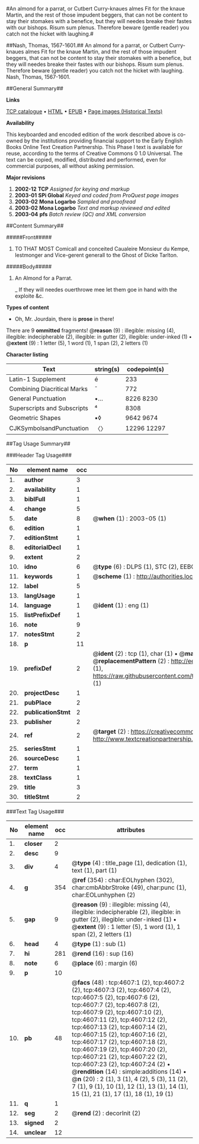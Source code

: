 #An almond for a parrat, or Cutbert Curry-knaues almes Fit for the knaue Martin, and the rest of those impudent beggers, that can not be content to stay their stomakes with a benefice, but they will needes breake their fastes with our bishops. Risum sum plenus. Therefore beware (gentle reader) you catch not the hicket with laughing.#

##Nash, Thomas, 1567-1601.##
An almond for a parrat, or Cutbert Curry-knaues almes Fit for the knaue Martin, and the rest of those impudent beggers, that can not be content to stay their stomakes with a benefice, but they will needes breake their fastes with our bishops. Risum sum plenus. Therefore beware (gentle reader) you catch not the hicket with laughing.
Nash, Thomas, 1567-1601.

##General Summary##

**Links**

[TCP catalogue](http://www.ota.ox.ac.uk/tcp/)  • 
[HTML](http://tei.it.ox.ac.uk/tcp/Texts-HTML/free/A18/A18918.html)  • 
[EPUB](http://tei.it.ox.ac.uk/tcp/Texts-EPUB/free/A18/A18918.epub) • 
[Page images (Historical Texts)](https://data.historicaltexts.jisc.ac.uk/view?pubId=eebo-99840134e&pageId=eebo-99840134e-4607-1)

**Availability**

This keyboarded and encoded edition of the
	       work described above is co-owned by the institutions
	       providing financial support to the Early English Books
	       Online Text Creation Partnership. This Phase I text is
	       available for reuse, according to the terms of Creative
	       Commons 0 1.0 Universal. The text can be copied,
	       modified, distributed and performed, even for
	       commercial purposes, all without asking permission.

**Major revisions**

1. __2002-12__ __TCP__ *Assigned for keying and markup*
1. __2003-01__ __SPi Global__ *Keyed and coded from ProQuest page images*
1. __2003-02__ __Mona Logarbo__ *Sampled and proofread*
1. __2003-02__ __Mona Logarbo__ *Text and markup reviewed and edited*
1. __2003-04__ __pfs__ *Batch review (QC) and XML conversion*

##Content Summary##

#####Front#####

1. TO THAT MOST Comicall and conceited Caualeire Monsieur du Kempe, Iestmonger and Vice-gerent generall to the Ghost of Dicke Tarlton.

#####Body#####

1. An Almond for a Parrat.

    _ If they will needes ouerthrowe mee let them goe in hand with the exploite &c.

**Types of content**

  * Oh, Mr. Jourdain, there is **prose** in there!

There are 9 **ommitted** fragments! 
 @__reason__ (9) : illegible: missing (4), illegible: indecipherable (2), illegible: in gutter (2), illegible: under-inked (1)  •  @__extent__ (9) : 1 letter (5), 1 word (1), 1 span (2), 2 letters (1)

**Character listing**


|Text|string(s)|codepoint(s)|
|---|---|---|
|Latin-1 Supplement|é|233|
|Combining             Diacritical Marks|̄|772|
|General Punctuation|•…|8226 8230|
|Superscripts             and Subscripts|⁴|8308|
|Geometric Shapes|▪◊|9642 9674|
|CJKSymbolsandPunctuation|〈〉|12296 12297|

##Tag Usage Summary##

###Header Tag Usage###

|No|element name|occ|attributes|
|---|---|---|---|
|1.|__author__|3||
|2.|__availability__|1||
|3.|__biblFull__|1||
|4.|__change__|5||
|5.|__date__|8| @__when__ (1) : 2003-05 (1)|
|6.|__edition__|1||
|7.|__editionStmt__|1||
|8.|__editorialDecl__|1||
|9.|__extent__|2||
|10.|__idno__|6| @__type__ (6) : DLPS (1), STC (2), EEBO-CITATION (1), PROQUEST (1), VID (1)|
|11.|__keywords__|1| @__scheme__ (1) : http://authorities.loc.gov/ (1)|
|12.|__label__|5||
|13.|__langUsage__|1||
|14.|__language__|1| @__ident__ (1) : eng (1)|
|15.|__listPrefixDef__|1||
|16.|__note__|9||
|17.|__notesStmt__|2||
|18.|__p__|11||
|19.|__prefixDef__|2| @__ident__ (2) : tcp (1), char (1)  •  @__matchPattern__ (2) : ([0-9\-]+):([0-9IVX]+) (1), (.+) (1)  •  @__replacementPattern__ (2) : http://eebo.chadwyck.com/downloadtiff?vid=$1&page=$2 (1), https://raw.githubusercontent.com/textcreationpartnership/Texts/master/tcpchars.xml#$1 (1)|
|20.|__projectDesc__|1||
|21.|__pubPlace__|2||
|22.|__publicationStmt__|2||
|23.|__publisher__|2||
|24.|__ref__|2| @__target__ (2) : https://creativecommons.org/publicdomain/zero/1.0/ (1), http://www.textcreationpartnership.org/docs/. (1)|
|25.|__seriesStmt__|1||
|26.|__sourceDesc__|1||
|27.|__term__|1||
|28.|__textClass__|1||
|29.|__title__|3||
|30.|__titleStmt__|2||


###Text Tag Usage###

|No|element name|occ|attributes|
|---|---|---|---|
|1.|__closer__|2||
|2.|__desc__|9||
|3.|__div__|4| @__type__ (4) : title_page (1), dedication (1), text (1), part (1)|
|4.|__g__|354| @__ref__ (354) : char:EOLhyphen (302), char:cmbAbbrStroke (49), char:punc (1), char:EOLunhyphen (2)|
|5.|__gap__|9| @__reason__ (9) : illegible: missing (4), illegible: indecipherable (2), illegible: in gutter (2), illegible: under-inked (1)  •  @__extent__ (9) : 1 letter (5), 1 word (1), 1 span (2), 2 letters (1)|
|6.|__head__|4| @__type__ (1) : sub (1)|
|7.|__hi__|281| @__rend__ (16) : sup (16)|
|8.|__note__|6| @__place__ (6) : margin (6)|
|9.|__p__|10||
|10.|__pb__|48| @__facs__ (48) : tcp:4607:1 (2), tcp:4607:2 (2), tcp:4607:3 (2), tcp:4607:4 (2), tcp:4607:5 (2), tcp:4607:6 (2), tcp:4607:7 (2), tcp:4607:8 (2), tcp:4607:9 (2), tcp:4607:10 (2), tcp:4607:11 (2), tcp:4607:12 (2), tcp:4607:13 (2), tcp:4607:14 (2), tcp:4607:15 (2), tcp:4607:16 (2), tcp:4607:17 (2), tcp:4607:18 (2), tcp:4607:19 (2), tcp:4607:20 (2), tcp:4607:21 (2), tcp:4607:22 (2), tcp:4607:23 (2), tcp:4607:24 (2)  •  @__rendition__ (14) : simple:additions (14)  •  @__n__ (20) : 2 (1), 3 (1), 4 (2), 5 (3), 11 (2), 7 (1), 9 (1), 10 (1), 12 (1), 13 (1), 14 (1), 15 (1), 21 (1), 17 (1), 18 (1), 19 (1)|
|11.|__q__|1||
|12.|__seg__|2| @__rend__ (2) : decorInit (2)|
|13.|__signed__|2||
|14.|__unclear__|12||
